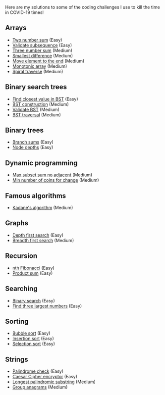 Here are my solutions to some of the coding challenges I use to kill the time in COVID-19 times!

## Arrays

- [Two number sum](./two_number_sum.py) (Easy)
- [Validate subsequence](./validate_susbequence.py) (Easy)
- [Three number sum](./three_number_sum.py) (Medium)
- [Smallest difference](./smallest_difference.py) (Medium)
- [Move element to the end](./move_element_to_the_end.py) (Medium)
- [Monotonic array](./monotonic_array.py) (Medium)
- [Spiral traverse](./spiral_traverse.py) (Medium)

## Binary search trees

- [Find closest value in BST](./find_closest_value_in_bst.py) (Easy)
- [BST construction](./bst_construction.py) (Medium)
- [Validate BST](./validate_bst.py) (Medium)
- [BST traversal](./bst_traversal.py) (Medium)

## Binary trees

- [Branch sums](./branch_sums.py) (Easy)
- [Node depths](./node_depths.py) (Easy)

## Dynamic programming

- [Max subset sum no adjacent](./max_subset_sum_no_adjacent.py) (Medium)
- [Min number of coins for change](./min_number_of_coins_for_change.py) (Medium)

## Famous algorithms

- [Kadane's algorithm](./kadanes_algorithm.py) (Medium)

## Graphs

- [Depth first search](./depth_first_search.py) (Easy)
- [Breadth first search](./breadth_first_search.py) (Medium)

## Recursion

- [nth Fibonacci](./nth_fibonacci.py) (Easy)
- [Product sum](./product_sum.py) (Easy)

## Searching

- [Binary search](./binary_search.py) (Easy)
- [Find three largest numbers](./find_three_largest_numbers.py) (Easy)

## Sorting

- [Bubble sort](./bubble_sort.py) (Easy)
- [Insertion sort](./insertion_sort.py) (Easy)
- [Selection sort](./selection_sort.py) (Easy)

## Strings

- [Palindrome check](./palindrome_check.py) (Easy)
- [Caesar Cipher encryptor](./caesar_cipher_encryptor.py) (Easy)
- [Longest palindromic substring](./longest_palindromic_substring.py) (Medium)
- [Group anagrams](./group_anagrams.py) (Medium)

